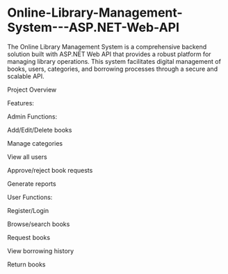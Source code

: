 # Online-Library-Management-System---ASP.NET-Web-API
The Online Library Management System is a comprehensive backend solution built with ASP.NET Web API that provides a robust platform for managing library operations. This system facilitates digital management of books, users, categories, and borrowing processes through a secure and scalable API.


Project Overview

Features:

Admin Functions:

Add/Edit/Delete books 

Manage categories 

View all users 

Approve/reject book requests 

Generate reports 

User Functions:

Register/Login

Browse/search books

Request books

View borrowing history

Return books
